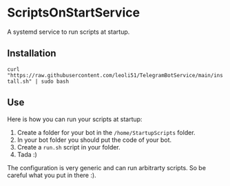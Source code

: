 # ScriptsOnStartService

A systemd service to run scripts at startup.

## Installation

`curl "https://raw.githubusercontent.com/leoli51/TelegramBotService/main/install.sh" | sudo bash`

## Use

Here is how you can run your scripts at startup:

1. Create a folder for your bot in the `/home/StartupScripts` folder.
2. In your bot folder you should put the code of your bot.
3. Create a `run.sh` script in your folder.
4. Tada :)

The configuration is very generic and can run arbitrarty scripts. So be careful what you put in there :).
